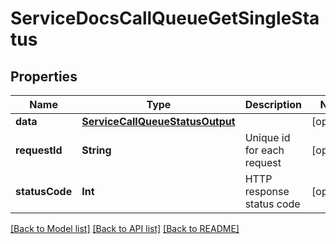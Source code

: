 # ServiceDocsCallQueueGetSingleStatus

## Properties
Name | Type | Description | Notes
------------ | ------------- | ------------- | -------------
**data** | [**ServiceCallQueueStatusOutput**](ServiceCallQueueStatusOutput.md) |  | [optional] 
**requestId** | **String** | Unique id for each request | [optional] 
**statusCode** | **Int** | HTTP response status code | [optional] 

[[Back to Model list]](../README.md#documentation-for-models) [[Back to API list]](../README.md#documentation-for-api-endpoints) [[Back to README]](../README.md)


